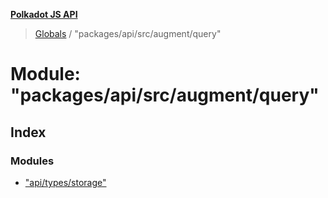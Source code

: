 **[Polkadot JS API](../README.md)**

> [Globals](../globals.md) / "packages/api/src/augment/query"

# Module: "packages/api/src/augment/query"

## Index

### Modules

* ["api/types/storage"](_packages_api_src_augment_query_._api_types_storage_.md)
